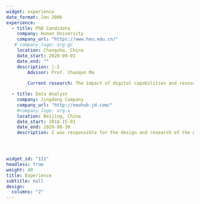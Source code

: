 ```yaml
---
widget: experience
date_format: Jan 2006
experience:
  - title: PhD Candidate
    company: Hunan University
    company_url: "https://www.hnu.edu.cn/"
   # company_logo: org-gc
    location: Changsha, China
    date_start: 2020-09-01
    date_end: ""
    description: |-2
        Advisor: Prof. Chaoqun Ma
        
        Current research: The impact of digital capabilities and resource synergy on breakthrough innovation in the digital economy

  - title: Data Analyst
    company: Jingdong Company
    company_url: "http://neuhub.jd.com/"
    #company_logo: org-x
    location: Beijing, China
    date_start: 2018-15-01
    date_end: 2020-08-30
    description: I was responsible for the design and research of the AI intelligent consumption system. The data source of this system is based on JD's massive user consumption and behavior data and customer service chat logs. It is a big data intelligent platform that integrates consumption hotspot trend prediction and public opinion risk tracking. My responsibility was to analyze the consumption and behavior data of JD’s users, research the product consumption recommendation algorithms and build the users’ emotion perception models.




widget_id: "111"
headless: true
weight: 40
title: Experience
subtitle: null
design:
  columns: "2"
---
```

